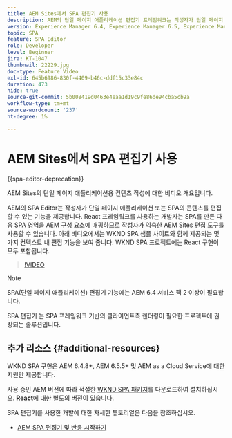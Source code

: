 ```yaml
---
title: AEM Sites에서 SPA 편집기 사용
description: AEM의 단일 페이지 애플리케이션 편집기 프레임워크는 작성자가 단일 페이지 애플리케이션 또는 SPA에 대한 콘텐츠를 편집할 수 있는 기능을 제공합니다. React 프레임워크를 사용하는 개발자는 SPA를 만든 다음 SPA 영역을 AEM 구성 요소에 매핑하므로 작성자가 익숙한 AEM Sites 편집 도구를 사용할 수 있습니다.
version: Experience Manager 6.4, Experience Manager 6.5, Experience Manager as a Cloud Service
topic: SPA
feature: SPA Editor
role: Developer
level: Beginner
jira: KT-1047
thumbnail: 22229.jpg
doc-type: Feature Video
exl-id: 645b6986-830f-4409-b46c-ddf15c33e84c
duration: 473
hide: true
source-git-commit: 5b008419d0463e4eaa1d19c9fe86de94cba5cb9a
workflow-type: tm+mt
source-wordcount: '237'
ht-degree: 1%

---
```


# AEM Sites에서 SPA 편집기 사용

{{spa-editor-deprecation}}

AEM Sites의 단일 페이지 애플리케이션용 컨텐츠 작성에 대한 비디오 개요입니다.

AEM의 SPA Editor는 작성자가 단일 페이지 애플리케이션 또는 SPA의 콘텐츠를 편집할 수 있는 기능을 제공합니다. React 프레임워크를 사용하는 개발자는 SPA를 만든 다음 SPA 영역을 AEM 구성 요소에 매핑하므로 작성자가 익숙한 AEM Sites 편집 도구를 사용할 수 있습니다. 아래 비디오에서는 WKND SPA 샘플 사이트와 함께 제공되는 몇 가지 컨텍스트 내 편집 기능을 보여 줍니다. WKND SPA 프로젝트에는 React 구현이 모두 포함됩니다.

>[!VIDEO](https://video.tv.adobe.com/v/22229?quality=12&learn=on)

>[!NOTE]
>
> SPA(단일 페이지 애플리케이션) 편집기 기능에는 AEM 6.4 서비스 팩 2 이상이 필요합니다.
>
> SPA 편집기 는 SPA 프레임워크 기반의 클라이언트측 렌더링이 필요한 프로젝트에 권장되는 솔루션입니다.

## 추가 리소스 {#additional-resources}

WKND SPA 구현은 AEM 6.4.8+, AEM 6.5.5+ 및 AEM as a Cloud Service에 대한 지원만 제공합니다.

사용 중인 AEM 버전에 따라 적절한 [WKND SPA 패키지](https://github.com/adobe/aem-guides-wknd-spa/releases)를 다운로드하여 설치하십시오. **React**&#x200B;에 대한 별도의 버전이 있습니다.

SPA 편집기를 사용한 개발에 대한 자세한 튜토리얼은 다음을 참조하십시오.

* [AEM SPA 편집기 및 반응 시작하기](https://experienceleague.adobe.com/docs/experience-manager-learn/getting-started-with-aem-headless/spa-editor/react/overview.html?lang=ko)

